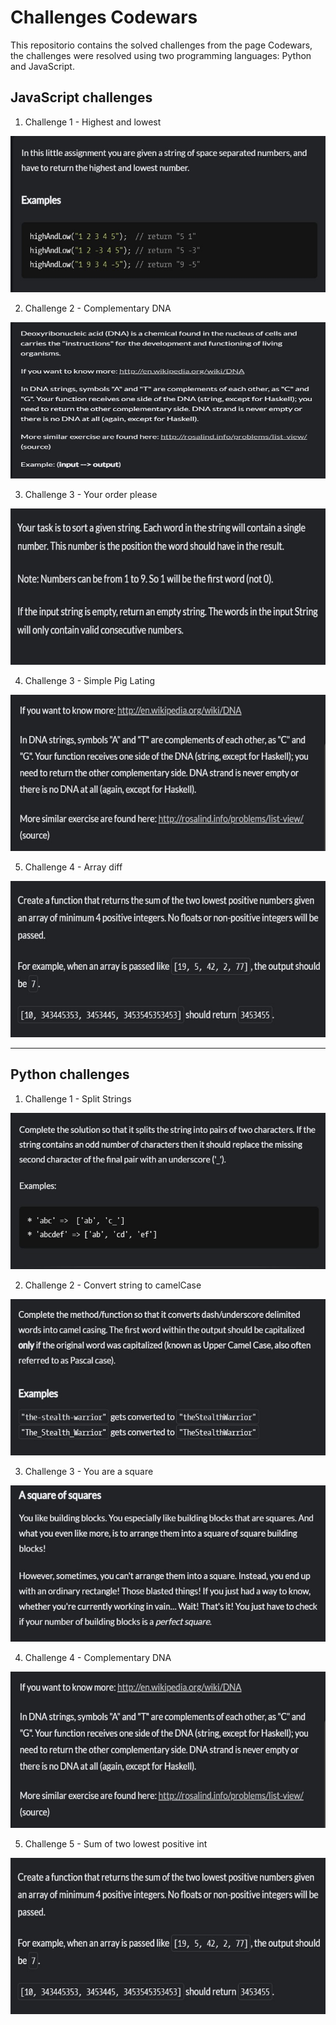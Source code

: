 # Challenges Codewars

This repositorio contains the solved challenges from the page Codewars, the challenges were resolved using two programming languages: Python and JavaScript.

## JavaScript challenges

1. Challenge 1 - Highest and lowest

<img src="./img/challengeJS1.jpg" alt="img" width="600" height="250"/>

2. Challenge 2 - Complementary DNA

<img src="./img/challengeJS2.jpg" alt="img" width="600" height="250"/>

3. Challenge 3 - Your order please

<img src="./img/challengeJS3.jpg" alt="img" width="600" height="250"/>

4. Challenge 3 - Simple Pig Lating

<img src="./img/challengepy4.jpg" alt="img" width="600" height="250"/>

5. Challenge 4 - Array diff

<img src="./img/challengepy5.jpg" alt="img" width="600" height="250"/>

<hr />

## Python challenges

1. Challenge 1 - Split Strings

<img src="./img/challengepy1.jpg" alt="img" width="600" height="250"/>

2. Challenge 2 - Convert string to camelCase

<img src="./img/challengepy2.jpg" alt="img" width="600" height="250"/>

3. Challenge 3 - You are a square

<img src="./img/challengepy3.jpg" alt="img" width="600" height="250"/>

4. Challenge 4 - Complementary DNA

<img src="./img/challengepy4.jpg" alt="img" width="600" height="250"/>

5. Challenge 5 - Sum of two lowest positive int

<img src="./img/challengepy5.jpg" alt="img" width="600" height="250"/>
